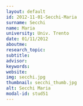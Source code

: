 ```yaml
---
layout: default 
id: 2012-11-01-Secchi-Maria
surname: Secchi
name: Maria
university: Univ. Trento
date: 01/11/2012
aboutme: 
research_topic: 
subtitle: 
advisor: 
keywords: 
website: 
img: secchi.jpg
thumbnail: secchi_thumb.jpg
alt: Secchi Maria
modal-id: stud51
---
```

